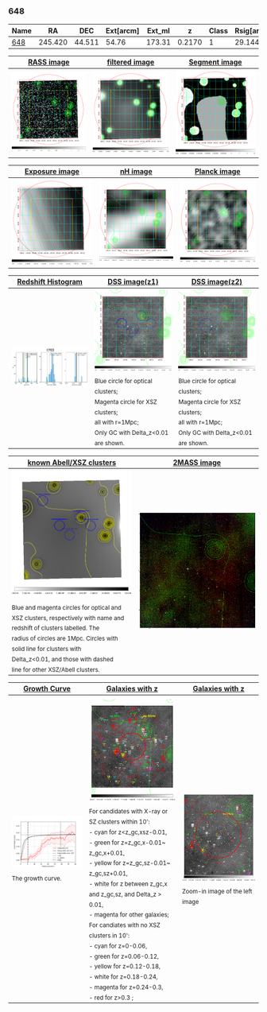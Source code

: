 <div STYLE="page-break-after: always;"></div>

### 648

|Name          |RA          |DEC      | Ext[arcm] | Ext_ml | z    | Class| Rsig[arcmin] | CRsig[c/s] | CR500[c/s] | R500[Mpc] |L500[erg/s]|F500[erg/s/cm^2]| M500[Msun]|Tx[keV]|beta|GC(XSZ,Delta_z<0.01)| GC(OPT,Delta_z<0.01)|GC|alias|
|--------------|------------|------------|---|---|-----------|--------|------|------|----|----|----|----|----|----|----|----|----|----|---|
|[648](script/648.md)     | 245.420       | 44.511       | 54.76    | 173.31   | 0.2170 | 1   | 29.144 |0.185 |0.163 |1.133 |4.771e+44 |3.458e-12 |5.139e+14 |6.307 |0.545 |-, |Wen, |-, |t703|

|[RASS image](../image/648/648_img.pdf)|[filtered image](../image/648/648_fil.pdf)|[Segment image](../image/648/648_seg.pdf)|
|-------------------|--------------------|-------------------|
| <img src="../image/648/648_img.png" width="300">  | <img src="../image/648/648_fil.png" width="300">   | <img src="../image/648/648_seg.png" width="300">  |

|[Exposure image](../image/648/648_mex.pdf)| [nH image](../image/648/648_nh.pdf)| [Planck image](../image/648/648_p.pdf)|
|-------------------|--------------------|-------------------|
|<img src="../image/648/648_mex.png" width="300">   | <img src="../image/648/648_nh.png" width="300">    | <img src="../image/648/648_p.png" width="300"> |

|[Redshift Histogram](../image/648/648_zg.pdf) | [DSS image(z1)](../image/648/648_dss_z1.pdf)      |  [DSS image(z2)](../image/648/648_dss_z2.pdf)    |
|-------------------|--------------------|-------------------|
|<img src="../image/648/648_zg.png" width="300"> |<img src="../image/648/648_dss_z1.png" width="300"> <sub><br>Blue circle for optical clusters; <br>Magenta circle for XSZ clusters; <br>all with r=1Mpc; <br>Only GC with Delta_z<0.01 are shown. </sub>| <img src="../image/648/648_dss_z2.png" width="300"><sub><br>Blue circle for optical clusters; <br>Magenta circle for XSZ clusters; <br>all with r=1Mpc; <br>Only GC with Delta_z<0.01 are shown. </sub> |

|[known Abell/XSZ clusters](../image/648/648_m.pdf) | [2MASS image](../image/648/648_2mass.pdf)      |
|-------------------|-------------------|
|<img src=../image/648/648_m.png width="300"> <sub><br>Blue and magenta circles for optical and <br>XSZ clusters, respectively with name and <br>redshift of clusters labelled. The <br>radius of circles are 1Mpc. Circles with <br>solid line for clusters with <br>Delta_z<0.01, and those with dashed <br>line for other XSZ/Abell clusters.        </sub>|<img src="../image/648/648_2mass.png" width="300">  |

|[Growth Curve](../image/648/648_gca_all.png) |[Galaxies with z](../image/648/648_opt_ned.pdf) |[Galaxies with z](../image/648/648_opt_ned_zoom.pdf) |
|-------------------|-------------------|-------------------|
| <img src="../image/648/648_gca_all.png" width="300"> <sub><br>The growth curve.</sub>| <img src=../image/648/648_opt_ned.png width="300"> <br><sub> For candidates with X-ray or SZ clusters within 10': <br> - cyan for z<z_gc,xsz-0.01, <br> - green for z=z_gc,x-0.01~ z_gc,x+0.01, <br> - yellow for z=z_gc,sz-0.01~ z_gc,sz+0.01, <br> - white for z between z_gc,x and z_gc,sz, and Delta_z > 0.01, <br> - magenta for other galaxies; <br>For candiates with no XSZ clusters in 10': <br> - cyan for z=0-0.06, <br> - green for z=0.06-0.12, <br> - yellow for z=0.12-0.18, <br> - white for z=0.18-0.24, <br> - magenta for z=0.24-0.3, <br> - red for z>0.3 ;  </sub>|<img src=../image/648/648_opt_ned_zoom.png width="300">  <br><sub> Zoom-in image of the left image</sub>|




